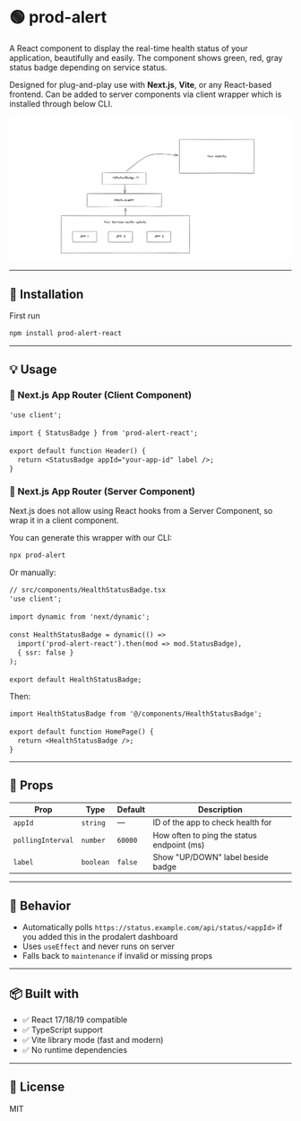 # 🟢 prod-alert

A React component to display the real-time health status of your application, beautifully and easily. The component shows green, red, gray status badge depending on service status.

Designed for plug-and-play use with **Next.js**, **Vite**, or any React-based frontend. Can be added to server components via client wrapper which is installed through below CLI.

![alt text](image-1.png)


---

## 🚀 Installation

First run
```bash
npm install prod-alert-react
```

---

## 💡 Usage

### 🔁 Next.js App Router (Client Component)

```tsx
'use client';

import { StatusBadge } from 'prod-alert-react';

export default function Header() {
  return <StatusBadge appId="your-app-id" label />;
}
```

### 🔁 Next.js App Router (Server Component)

Next.js does not allow using React hooks from a Server Component, so wrap it in a client component.

You can generate this wrapper with our CLI:  
```bash
npx prod-alert
```

Or manually:

```tsx
// src/components/HealthStatusBadge.tsx
'use client';

import dynamic from 'next/dynamic';

const HealthStatusBadge = dynamic(() =>
  import('prod-alert-react').then(mod => mod.StatusBadge),
  { ssr: false }
);

export default HealthStatusBadge;
```

Then:

```tsx
import HealthStatusBadge from '@/components/HealthStatusBadge';

export default function HomePage() {
  return <HealthStatusBadge />;
}
```

---

## 🔧 Props

| Prop             | Type      | Default  | Description                                |
|------------------|-----------|----------|--------------------------------------------|
| `appId`          | `string`  | —        | ID of the app to check health for          |
| `pollingInterval`| `number`  | `60000`  | How often to ping the status endpoint (ms) |
| `label`          | `boolean` | `false`  | Show "UP/DOWN" label beside badge          |

---

## 🧠 Behavior

- Automatically polls `https://status.example.com/api/status/<appId>` if you added this in the prodalert dashboard
- Uses `useEffect` and never runs on server
- Falls back to `maintenance` if invalid or missing props

---

## 📦 Built with

- ✅ React 17/18/19 compatible
- ✅ TypeScript support
- ✅ Vite library mode (fast and modern)
- ✅ No runtime dependencies

---

## 📄 License

MIT
